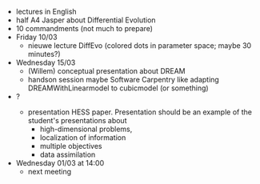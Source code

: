 - lectures in English
- half A4 Jasper about Differential Evolution
- 10 commandments (not much to prepare)
- Friday 10/03
  - nieuwe lecture DiffEvo (colored dots in parameter space; maybe 30 minutes?)
- Wednesday 15/03
  - (Willem) conceptual presentation about DREAM
  - handson session maybe Software Carpentry like adapting DREAMWithLinearmodel to cubicmodel (or something)
- <date>?
  - presentation HESS paper. Presentation should be an example of the student's presentations about 
    - high-dimensional problems,
    - localization of information
    - multiple objectives
    - data assimilation
- Wednesday 01/03 at 14:00
  - next meeting

